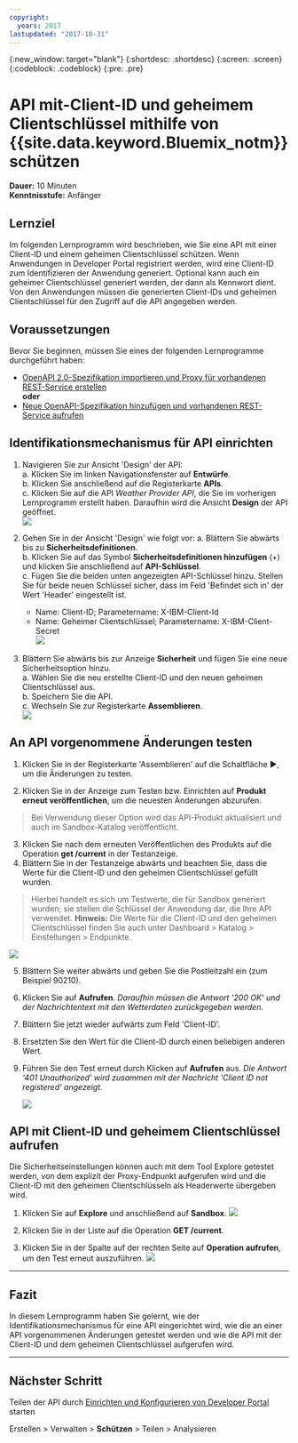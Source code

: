 ```yaml
---
copyright:
  years: 2017
lastupdated: "2017-10-31"
---
```


{:new_window: target="blank"}
{:shortdesc: .shortdesc}
{:screen: .screen}
{:codeblock: .codeblock}
{:pre: .pre}

# API mit-Client-ID und geheimem Clientschlüssel mithilfe von {{site.data.keyword.Bluemix_notm}} schützen

**Dauer:** 10 Minuten  
**Kenntnisstufe:** Anfänger


## Lernziel

Im folgenden Lernprogramm wird beschrieben, wie Sie eine API mit einer Client-ID und einem geheimen Clientschlüssel schützen. Wenn Anwendungen in Developer Portal registriert werden, wird eine Client-ID zum Identifizieren der Anwendung generiert. Optional kann auch ein geheimer Clientschlüssel generiert werden, der dann als Kennwort dient. Von den Anwendungen müssen die generierten Client-IDs und geheimen Clientschlüssel für den Zugriff auf die API angegeben werden.


## Voraussetzungen

Bevor Sie beginnen, müssen Sie eines der folgenden Lernprogramme durchgeführt haben: 
- [OpenAPI 2.0-Spezifikation importieren und Proxy für vorhandenen REST-Service erstellen](tut_rest_landing.html)  
**oder**  
- [Neue OpenAPI-Spezifikation hinzufügen und vorhandenen REST-Service aufrufen](tut_rest_landing.html)


## Identifikationsmechanismus für API einrichten

1. Navigieren Sie zur Ansicht 'Design' der API:  
   a. Klicken Sie im linken Navigationsfenster auf **Entwürfe**.  
   b. Klicken Sie anschließend auf die Registerkarte **APIs**.  
   c. Klicken Sie auf die API _Weather Provider API_, die Sie im vorherigen Lernprogramm erstellt haben. Daraufhin wird die Ansicht **Design** der API geöffnet.  
   ![](images/1_goto_drafts_api.png)  

2. Gehen Sie in der Ansicht 'Design' wie folgt vor:
    a. Blättern Sie abwärts bis zu **Sicherheitsdefinitionen**.  
    b. Klicken Sie auf das Symbol **Sicherheitsdefinitionen hinzufügen** (+) und klicken Sie anschließend auf **API-Schlüssel**.  
    c. Fügen Sie die beiden unten angezeigten API-Schlüssel hinzu. Stellen Sie für beide neuen Schlüssel sicher, dass im Feld 'Befindet sich in' der Wert 'Header' eingestellt ist.  
      - Name: Client-ID;  Parametername: X-IBM-Client-Id  
      - Name: Geheimer Clientschlüssel;  Parametername: X-IBM-Client-Secret    
        ![](images/2_security_definitions.png)  

3. Blättern Sie abwärts bis zur Anzeige **Sicherheit** und fügen Sie eine neue Sicherheitsoption hinzu.  
    a. Wählen Sie die neu erstellte Client-ID und den neuen geheimen Clientschlüssel aus.  
    b. Speichern Sie die API.  
    c. Wechseln Sie zur Registerkarte **Assemblieren**.  
    ![](images/3_security_option.png)  


## An API vorgenommene Änderungen testen

1. Klicken Sie in der Registerkarte 'Assemblieren' auf die Schaltfläche ►, um die Änderungen zu testen.

2. Klicken Sie in der Anzeige zum Testen bzw. Einrichten auf **Produkt erneut veröffentlichen**, um die neuesten Änderungen abzurufen. 
> Bei Verwendung dieser Option wird das API-Produkt aktualisiert und auch im Sandbox-Katalog veröffentlicht.

3. Klicken Sie nach dem erneuten Veröffentlichen des Produkts auf die Operation **get /current** in der Testanzeige.
4. Blättern Sie in der Testanzeige abwärts und beachten Sie, dass die Werte für die Client-ID und den geheimen Clientschlüssel gefüllt wurden. 
> Hierbei handelt es sich um Testwerte, die für Sandbox generiert wurden; sie stellen die Schlüssel der Anwendung dar, die Ihre API verwendet.
> **Hinweis:** Die Werte für die Client-ID und den geheimen Clientschlüssel finden Sie auch unter Dashboard > Katalog > Einstellungen > Endpunkte.   
  
  ![](images/test_api_keys_1.png)

5. Blättern Sie weiter abwärts und geben Sie die Postleitzahl ein (zum Beispiel 90210). 
6. Klicken Sie auf **Aufrufen**. _Daraufhin müssen die Antwort '200 OK' und der Nachrichtentext mit den Wetterdaten zurückgegeben werden._
7. Blättern Sie jetzt wieder aufwärts zum Feld 'Client-ID'. 
8. Ersetzten Sie den Wert für die Client-ID durch einen beliebigen anderen Wert.
9. Führen Sie den Test erneut durch Klicken auf **Aufrufen** aus. _Die Antwort '401 Unauthorized' wird zusammen mit der Nachricht 'Client ID not registered' angezeigt._  

    ![](images/test_api_keys_3.png)  


## API mit Client-ID und geheimem Clientschlüssel aufrufen

Die Sicherheitseinstellungen können auch mit dem Tool Explore getestet werden, von dem explizit der Proxy-Endpunkt aufgerufen wird und die Client-ID mit den geheimen Clientschlüsseln als Headerwerte übergeben wird.

1. Klicken Sie auf **Explore** und anschließend auf **Sandbox**.
    ![](images/explore_1.png)

2. Klicken Sie in der Liste auf die Operation **GET /current**.

3. Klicken Sie in der Spalte auf der rechten Seite auf **Operation aufrufen**, um den Test erneut auszuführen.
    ![](images/explore_3.png)

---

## Fazit
In diesem Lernprogramm haben Sie gelernt, wie der Identifikationsmechanismus für eine API eingerichtet wird, wie die an einer API vorgenommenen Änderungen getestet werden und wie die API mit der Client-ID und dem geheimen Clientschlüssel aufgerufen wird. 

---

## Nächster Schritt

Teilen der API durch [Einrichten und Konfigurieren von Developer Portal](tut_config_dev_portal.html) starten

Erstellen > Verwalten > **Schützen** > Teilen > Analysieren
